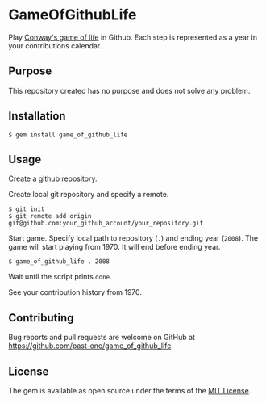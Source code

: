 # GameOfGithubLife

Play [Conway's game of life](https://en.wikipedia.org/wiki/Conway%27s_Game_of_Life)
in Github. Each step is represented as a year in your contributions calendar.

## Purpose

This repository created has no purpose and does not solve any problem.

## Installation

    $ gem install game_of_github_life

## Usage

Create a github repository.

Create local git repository and specify a remote.

    $ git init
    $ git remote add origin git@github.com:your_github_account/your_repository.git

Start game. Specify local path to repository (`.`) and ending year (`2008`).
The game will start playing from 1970. It will end before ending year.

    $ game_of_github_life . 2008

Wait until the script prints `done`.

See your contribution history from 1970.

## Contributing

Bug reports and pull requests are welcome on GitHub at https://github.com/past-one/game_of_github_life.

## License

The gem is available as open source under the terms of the [MIT License](https://opensource.org/licenses/MIT).
